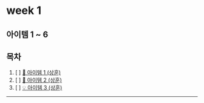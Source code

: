 # week 1

## 아이템 1 ~ 6

## 목차
1. [ ] [🚀 아이템 1 (상훈)](Item-1.md)
2. [ ] [🌟 아이템 2 (상훈)](Item-2.md)
3. [ ] [💡 아이템 3 (상훈)](Item-3.md)

[//]: # (4. [ ] [🎯 아이템 4]&#40;#-🎯-아이템-4&#41;)

[//]: # (5. [ ] [🔥 아이템 5]&#40;#-🔥-아이템-5&#41;)

[//]: # (6. [ ] [🍣 아이템 5]&#40;#-🔥-아이템-5&#41;)

---

